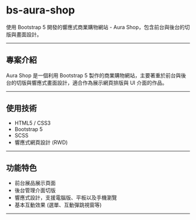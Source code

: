 # bs-aura-shop

使用 Bootstrap 5 開發的響應式商業購物網站 - Aura Shop，包含前台與後台的切版與畫面設計。

---

## 專案介紹

Aura Shop 是一個利用 Bootstrap 5 製作的商業購物網站，主要著重於前台與後台的切版與響應式畫面設計，適合作為展示網頁排版與 UI 介面的作品。

---

## 使用技術

- HTML5 / CSS3
- Bootstrap 5
- SCSS
- 響應式網頁設計 (RWD)

---

## 功能特色

- 前台展品展示頁面
- 後台管理介面切版
- 響應式設計，支援電腦版、平板以及手機瀏覽
- 基本互動效果 (選單、互動彈跳視窗等)

---
